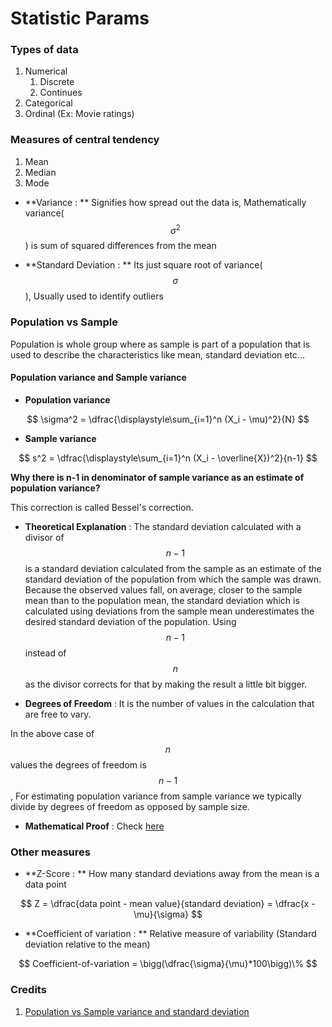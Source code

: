 # Statistic Params

### Types of data

1. Numerical
    1. Discrete
    2. Continues
2. Categorical
3. Ordinal (Ex: Movie ratings)

### Measures of central tendency

1. Mean
2. Median
3. Mode


* **Variance : ** Signifies how spread out the data is, Mathematically variance($$\sigma^2$$) is sum of squared differences from the mean

* **Standard Deviation : ** Its just square root of variance($$\sigma$$), Usually used to identify outliers

### Population vs Sample

Population is whole group where as sample is part of a population that is used to describe the characteristics like mean, standard deviation etc...


#### Population variance and Sample variance

* **Population variance**

$$
\sigma^2 = \dfrac{\displaystyle\sum_{i=1}^n	(X_i - \mu)^2}{N} 
$$

* **Sample variance**

$$
s^2 = \dfrac{\displaystyle\sum_{i=1}^n	(X_i - \overline{X})^2}{n-1}
$$

**Why there is n-1 in denominator of sample variance as an estimate of population variance?**

This correction is called Bessel's correction.

* **Theoretical Explanation** :  The standard deviation calculated with a divisor of $$n-1$$ is a standard deviation calculated from the sample as an estimate of the standard deviation of the population from which the sample was drawn. Because the observed values fall, on average, closer to the sample mean than to the population mean, the standard deviation which is calculated using deviations from the sample mean underestimates the desired standard deviation of the population. Using $$n-1$$ instead of $$n$$ as the divisor corrects for that by making the result a little bit bigger.

* **Degrees of Freedom** : It is the number of values in the calculation that are free to vary.

In the above case of $$n$$ values the degrees of freedom is $$n-1$$, For estimating population variance from sample variance we typically divide by degrees of freedom as opposed by sample size.

* **Mathematical Proof** : Check [here](https://en.wikipedia.org/wiki/Bessel%27s_correction)

### Other measures

* **Z-Score : ** How many standard deviations away from the mean is a data point 

$$
Z = \dfrac{data point - mean value}{standard deviation} = \dfrac{x - \mu}{\sigma}
$$

* **Coefficient of variation : ** Relative measure of variability (Standard deviation relative to the mean)

$$
Coefficient-of-variation = \bigg(\dfrac{\sigma}{\mu}*100\bigg)\%
$$

### Credits

1. [Population vs Sample variance and standard deviation](http://www.macroption.com/population-sample-variance-standard-deviation/)

